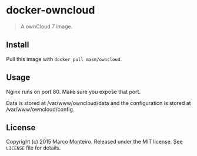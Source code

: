 # docker-owncloud

> A ownCloud 7 image.

## Install

Pull this image with `docker pull masm/owncloud`.

## Usage

Nginx runs on port 80. Make sure you expose that port.

Data is stored at /var/www/owncloud/data and the configuration is stored at /var/www/owncloud/config.

## License

Copyright (c) 2015 Marco Monteiro. Released under the MIT license. See `LICENSE` file for details.
